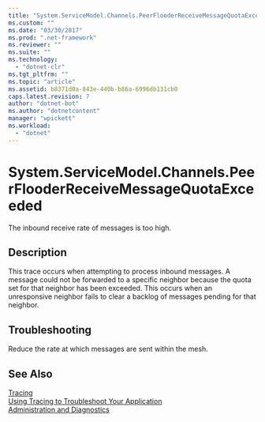 ```yaml
---
title: "System.ServiceModel.Channels.PeerFlooderReceiveMessageQuotaExceeded"
ms.custom: ""
ms.date: "03/30/2017"
ms.prod: ".net-framework"
ms.reviewer: ""
ms.suite: ""
ms.technology: 
  - "dotnet-clr"
ms.tgt_pltfrm: ""
ms.topic: "article"
ms.assetid: b8371d0a-843e-440b-b86a-6996db131cb0
caps.latest.revision: 7
author: "dotnet-bot"
ms.author: "dotnetcontent"
manager: "wpickett"
ms.workload: 
  - "dotnet"
---
```

# System.ServiceModel.Channels.PeerFlooderReceiveMessageQuotaExceeded
The inbound receive rate of messages is too high.  
  
## Description  
 This trace occurs when attempting to process inbound messages. A message could not be forwarded to a specific neighbor because the quota set for that neighbor has been exceeded. This occurs when an unresponsive neighbor fails to clear a backlog of messages pending for that neighbor.  
  
## Troubleshooting  
 Reduce the rate at which messages are sent within the mesh.  
  
## See Also  
 [Tracing](../../../../../docs/framework/wcf/diagnostics/tracing/index.md)  
 [Using Tracing to Troubleshoot Your Application](../../../../../docs/framework/wcf/diagnostics/tracing/using-tracing-to-troubleshoot-your-application.md)  
 [Administration and Diagnostics](../../../../../docs/framework/wcf/diagnostics/index.md)
